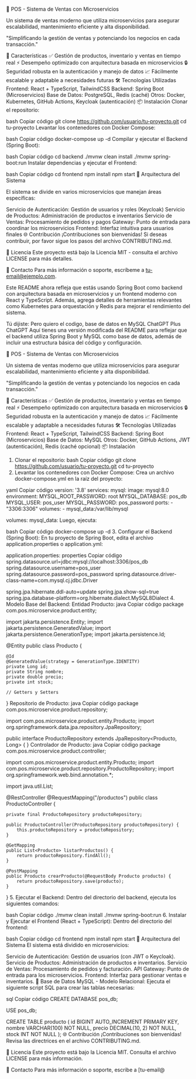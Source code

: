
🌟 POS - Sistema de Ventas con Microservicios




Un sistema de ventas moderno que utiliza microservicios para asegurar escalabilidad, mantenimiento eficiente y alta disponibilidad.

"Simplificando la gestión de ventas y potenciando los negocios en cada transacción."

🚀 Características
✅ Gestión de productos, inventario y ventas en tiempo real
⚡ Desempeño optimizado con arquitectura basada en microservicios
🔒 Seguridad robusta en la autenticación y manejo de datos
📈 Fácilmente escalable y adaptable a necesidades futuras
🛠️ Tecnologías Utilizadas
Frontend: React + TypeScript, TailwindCSS
Backend: Spring Boot (Microservicios)
Base de Datos: PostgreSQL, Redis (caché)
Otros: Docker, Kubernetes, GitHub Actions, Keycloak (autenticación)
📦 Instalación
Clonar el repositorio:

bash
Copiar código
git clone https://github.com/usuario/tu-proyecto.git
cd tu-proyecto
Levantar los contenedores con Docker Compose:

bash
Copiar código
docker-compose up -d
Compilar y ejecutar el Backend (Spring Boot):

bash
Copiar código
cd backend
./mvnw clean install
./mvnw spring-boot:run
Instalar dependencias y ejecutar el Frontend:

bash
Copiar código
cd frontend
npm install
npm start
🔄 Arquitectura del Sistema

El sistema se divide en varios microservicios que manejan áreas específicas:

Servicio de Autenticación: Gestión de usuarios y roles (Keycloak)
Servicio de Productos: Administración de productos e inventarios
Servicio de Ventas: Procesamiento de pedidos y pagos
Gateway: Punto de entrada para coordinar los microservicios
Frontend: Interfaz intuitiva para usuarios finales
🌐 Contribución
¡Contribuciones son bienvenidas! Si deseas contribuir, por favor sigue los pasos del archivo CONTRIBUTING.md.

📝 Licencia
Este proyecto está bajo la Licencia MIT - consulta el archivo LICENSE para más detalles.

📧 Contacto
Para más información o soporte, escríbeme a tu-email@ejemplo.com.

Este README ahora refleja que estás usando Spring Boot como backend con arquitectura basada en microservicios y un frontend moderno con React y TypeScript. Además, agrega detalles de herramientas relevantes como Kubernetes para orquestación y Redis para mejorar el rendimiento del sistema.






Tú dijiste:
Pero quiero el codigo, base de datos en MySQL
ChatGPT Plus
ChatGPT
Aquí tienes una versión modificada del README para reflejar que el backend utiliza Spring Boot y MySQL como base de datos, además de incluir una estructura básica del código y configuración.

🌟 POS - Sistema de Ventas con Microservicios




Un sistema de ventas moderno que utiliza microservicios para asegurar escalabilidad, mantenimiento eficiente y alta disponibilidad.

"Simplificando la gestión de ventas y potenciando los negocios en cada transacción."

🚀 Características
✅ Gestión de productos, inventario y ventas en tiempo real
⚡ Desempeño optimizado con arquitectura basada en microservicios
🔒 Seguridad robusta en la autenticación y manejo de datos
📈 Fácilmente escalable y adaptable a necesidades futuras
🛠️ Tecnologías Utilizadas
Frontend: React + TypeScript, TailwindCSS
Backend: Spring Boot (Microservicios)
Base de Datos: MySQL
Otros: Docker, GitHub Actions, JWT (autenticación), Redis (caché opcional)
📦 Instalación
1. Clonar el repositorio:
bash
Copiar código
git clone https://github.com/usuario/tu-proyecto.git
cd tu-proyecto
2. Levantar los contenedores con Docker Compose:
Crea un archivo docker-compose.yml en la raíz del proyecto:

yaml
Copiar código
version: '3.8'
services:
  mysql:
    image: mysql:8.0
    environment:
      MYSQL_ROOT_PASSWORD: root
      MYSQL_DATABASE: pos_db
      MYSQL_USER: pos_user
      MYSQL_PASSWORD: pos_password
    ports:
      - "3306:3306"
    volumes:
      - mysql_data:/var/lib/mysql

volumes:
  mysql_data:
Luego, ejecuta:

bash
Copiar código
docker-compose up -d
3. Configurar el Backend (Spring Boot):
En tu proyecto de Spring Boot, edita el archivo application.properties o application.yml:

application.properties:
properties
Copiar código
spring.datasource.url=jdbc:mysql://localhost:3306/pos_db
spring.datasource.username=pos_user
spring.datasource.password=pos_password
spring.datasource.driver-class-name=com.mysql.cj.jdbc.Driver

spring.jpa.hibernate.ddl-auto=update
spring.jpa.show-sql=true
spring.jpa.database-platform=org.hibernate.dialect.MySQL8Dialect
4. Modelo Base del Backend:
Entidad Producto:
java
Copiar código
package com.pos.microservice.product.entity;

import jakarta.persistence.Entity;
import jakarta.persistence.GeneratedValue;
import jakarta.persistence.GenerationType;
import jakarta.persistence.Id;

@Entity
public class Producto {

    @Id
    @GeneratedValue(strategy = GenerationType.IDENTITY)
    private Long id;
    private String nombre;
    private double precio;
    private int stock;

    // Getters y Setters
}
Repositorio de Producto:
java
Copiar código
package com.pos.microservice.product.repository;

import com.pos.microservice.product.entity.Producto;
import org.springframework.data.jpa.repository.JpaRepository;

public interface ProductoRepository extends JpaRepository<Producto, Long> {
}
Controlador de Producto:
java
Copiar código
package com.pos.microservice.product.controller;

import com.pos.microservice.product.entity.Producto;
import com.pos.microservice.product.repository.ProductoRepository;
import org.springframework.web.bind.annotation.*;

import java.util.List;

@RestController
@RequestMapping("/productos")
public class ProductoController {

    private final ProductoRepository productoRepository;

    public ProductoController(ProductoRepository productoRepository) {
        this.productoRepository = productoRepository;
    }

    @GetMapping
    public List<Producto> listarProductos() {
        return productoRepository.findAll();
    }

    @PostMapping
    public Producto crearProducto(@RequestBody Producto producto) {
        return productoRepository.save(producto);
    }
}
5. Ejecutar el Backend:
Dentro del directorio del backend, ejecuta los siguientes comandos:

bash
Copiar código
./mvnw clean install
./mvnw spring-boot:run
6. Instalar y Ejecutar el Frontend (React + TypeScript):
Dentro del directorio del frontend:

bash
Copiar código
cd frontend
npm install
npm start
🔄 Arquitectura del Sistema
El sistema está dividido en microservicios:

Servicio de Autenticación: Gestión de usuarios (con JWT o Keycloak).
Servicio de Productos: Administración de productos e inventarios.
Servicio de Ventas: Procesamiento de pedidos y facturación.
API Gateway: Punto de entrada para los microservicios.
Frontend: Interfaz para gestionar ventas e inventarios.
📝 Base de Datos MySQL - Modelo Relacional:
Ejecuta el siguiente script SQL para crear las tablas necesarias:

sql
Copiar código
CREATE DATABASE pos_db;

USE pos_db;

CREATE TABLE producto (
  id BIGINT AUTO_INCREMENT PRIMARY KEY,
  nombre VARCHAR(100) NOT NULL,
  precio DECIMAL(10, 2) NOT NULL,
  stock INT NOT NULL
);
🌐 Contribución
¡Contribuciones son bienvenidas! Revisa las directrices en el archivo CONTRIBUTING.md.

📝 Licencia
Este proyecto está bajo la Licencia MIT. Consulta el archivo LICENSE para más información.

📧 Contacto
Para más información o soporte, escribe a [tu-email@
